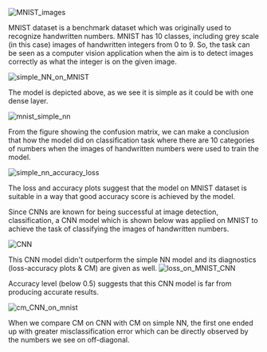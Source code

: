 
![MNIST_images](https://github.com/gbulbul/Recognizing-handwritten-numbers-by-a-simple-neural-net-and-CNN/assets/79763247/89d40c40-8d3f-439a-b9e0-11ff0ba91c25)


MNIST dataset is a benchmark dataset which was originally used to recognize handwritten numbers. MNIST has 10 classes, including grey scale (in this case) images of handwritten integers from 0 to 9. So, the task can be seen as a computer vision application when the aim is to detect images correctly as what the integer is on the given image. 


![simple_NN_on_MNIST](https://github.com/gbulbul/simple-ANN-application-on-MNIST/assets/79763247/614d0fbc-05ae-46b7-8450-d0cffc0fc7e6)

The model is depicted above, as we see it is simple as it could be with one dense layer.


![mnist_simple_nn](https://github.com/gbulbul/simple-ANN-application-on-MNIST/assets/79763247/e8190dda-fa0b-40f4-9acd-8082bff9998b)

From the figure showing the confusion matrix, we can make a conclusion that how the model did on classification task where there are 10 categories of numbers when the images of handwritten numbers were used to train the model.


![simple_nn_accuracy_loss](https://github.com/gbulbul/simple-ANN-application-on-MNIST/assets/79763247/4acbab1e-abe8-4b96-8ae0-10621082746d)

The loss and accuracy plots suggest that the model on MNIST dataset is suitable in a way that good accuracy score is achieved by the model.


Since CNNs are known for being successful at image detection, classification, a CNN model which is shown below was applied on MNIST to achieve the task of classifying the images of handwritten numbers.

![CNN](https://github.com/gbulbul/Recognizing-handwritten-numbers-by-a-simple-neural-net-and-CNN/assets/79763247/3ab8054e-02e4-4705-8857-e22ade713666)

This CNN model didn't outperform the simple NN model and its diagnostics (loss-accuracy plots & CM) are given as well.
![loss_on_MNIST_CNN](https://github.com/gbulbul/Recognizing-handwritten-numbers-by-a-simple-neural-net-and-CNN/assets/79763247/f0cc8edc-6fdb-4081-b674-71850f6195ba)

Accuracy level (below 0.5) suggests that this CNN model is far from producing accurate results.

![cm_CNN_on_mnist](https://github.com/gbulbul/Recognizing-handwritten-numbers-by-a-simple-neural-net-and-CNN/assets/79763247/7b2bc33c-1614-49e4-85ce-437ad0aac05a)

When we compare CM on CNN with CM on simple NN, the first one ended up with greater misclassification error which can be directly observed by the numbers we see on off-diagonal. 


